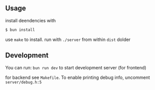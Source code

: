 ## Usage

install deendencies with
```bash
$ bun install
```

use `make` to install. run with `./server` from within `dist` dolder

## Development

You can run: `bun run dev` 
to start development server (for frontend)

for backend see `Makefile`. To enable printing debug info, uncomment `server/debug.h:5` 
